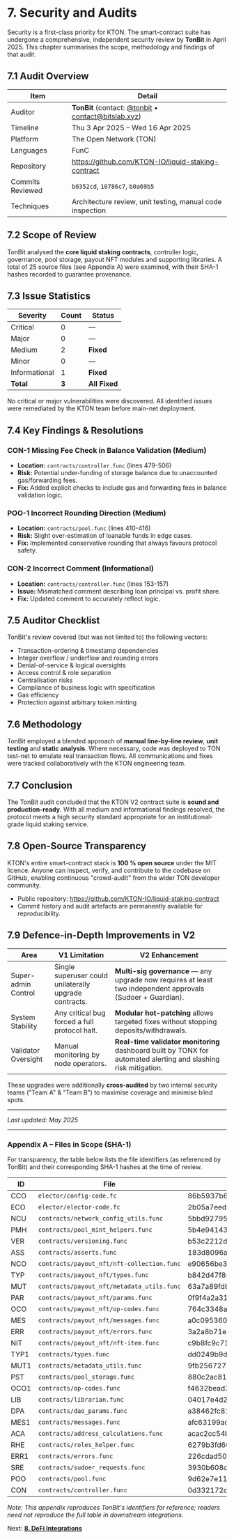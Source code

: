 # 7. Security and Audits

Security is a first-class priority for KTON.  The smart-contract suite has undergone a comprehensive, independent security review by **TonBit** in April 2025.  This chapter summarises the scope, methodology and findings of that audit.

## 7.1 Audit Overview

| Item | Detail |
|------|--------|
| Auditor | **TonBit** (contact: [@tonbit](https://twitter.com/tonbit) • contact@bitslab.xyz) |
| Timeline | Thu 3 Apr 2025 – Wed 16 Apr 2025 |
| Platform | The Open Network (TON) |
| Languages | FunC |
| Repository | <https://github.com/KTON-IO/liquid-staking-contract> |
| Commits Reviewed | `b0352cd`, `10786c7`, `b0a69b5` |
| Techniques | Architecture review, unit testing, manual code inspection |

## 7.2 Scope of Review

TonBit analysed the **core liquid staking contracts**, controller logic, governance, pool storage, payout NFT modules and supporting libraries.  A total of 25 source files (see Appendix A) were examined, with their SHA-1 hashes recorded to guarantee provenance.

## 7.3 Issue Statistics

| Severity | Count | Status |
|----------|-------|--------|
| Critical | 0 | — |
| Major | 0 | — |
| Medium | 2 | **Fixed** |
| Minor | 0 | — |
| Informational | 1 | **Fixed** |
| **Total** | **3** | **All Fixed** |

No critical or major vulnerabilities were discovered.  All identified issues were remediated by the KTON team before main-net deployment.

## 7.4 Key Findings & Resolutions

### CON-1  Missing Fee Check in Balance Validation (Medium)
* **Location:** `contracts/controller.func` (lines 479-506)
* **Risk:** Potential under-funding of storage balance due to unaccounted gas/forwarding fees.
* **Fix:** Added explicit checks to include gas and forwarding fees in balance validation logic.

### POO-1  Incorrect Rounding Direction (Medium)
* **Location:** `contracts/pool.func` (lines 410-416)
* **Risk:** Slight over-estimation of loanable funds in edge cases.
* **Fix:** Implemented conservative rounding that always favours protocol safety.

### CON-2  Incorrect Comment (Informational)
* **Location:** `contracts/controller.func` (lines 153-157)
* **Issue:** Mismatched comment describing loan principal vs. profit share.
* **Fix:** Updated comment to accurately reflect logic.

## 7.5 Auditor Checklist

TonBit's review covered (but was not limited to) the following vectors:

* Transaction-ordering & timestamp dependencies
* Integer overflow / underflow and rounding errors
* Denial-of-service & logical oversights
* Access control & role separation
* Centralisation risks
* Compliance of business logic with specification
* Gas efficiency
* Protection against arbitrary token minting

## 7.6 Methodology

TonBit employed a blended approach of **manual line-by-line review**, **unit testing** and **static analysis**.  Where necessary, code was deployed to TON test-net to emulate real transaction flows.  All communications and fixes were tracked collaboratively with the KTON engineering team.

## 7.7 Conclusion

The TonBit audit concluded that the KTON V2 contract suite is **sound and production-ready**.  With all medium and informational findings resolved, the protocol meets a high security standard appropriate for an institutional-grade liquid staking service.

## 7.8 Open-Source Transparency

KTON's entire smart-contract stack is **100 % open source** under the MIT licence.  Anyone can inspect, verify, and contribute to the codebase on GitHub, enabling continuous "crowd-audit" from the wider TON developer community.

* Public repository: <https://github.com/KTON-IO/liquid-staking-contract>
* Commit history and audit artefacts are permanently available for reproducibility.

## 7.9 Defence-in-Depth Improvements in V2

| Area | V1 Limitation | V2 Enhancement |
|------|--------------|----------------|
| Super-admin Control | Single superuser could unilaterally upgrade contracts. | **Multi-sig governance** — any upgrade now requires at least two independent approvals (Sudoer + Guardian). |
| System Stability | Any critical bug forced a full protocol halt. | **Modular hot-patching** allows targeted fixes without stopping deposits/withdrawals. |
| Validator Oversight | Manual monitoring by node operators. | **Real-time validator monitoring** dashboard built by TONX for automated alerting and slashing risk mitigation. |

These upgrades were additionally **cross-audited** by two internal security teams ("Team A" & "Team B") to maximise coverage and minimise blind spots.

---

*Last updated: May 2025*

---

### Appendix A – Files in Scope (SHA-1)

For transparency, the table below lists the file identifiers (as referenced by TonBit) and their corresponding SHA-1 hashes at the time of review.

| ID | File | SHA-1 Hash |
|----|------|-----------|
| CCO | `elector/config-code.fc` | 86b5937b60b948d8aae93095bfba876136759c83 |
| ECO | `elector/elector-code.fc` | 2b05a7eedcd1d37452028076d7035a2463aacb6d |
| NCU | `contracts/network_config_utils.func` | 5bbd9279574035906099792bb1a2f6003cfb963a |
| PMH | `contracts/pool_mint_helpers.func` | 5b4e94143afcbc54348506bdf048ab34ce2fcde8 |
| VER | `contracts/versioning.func` | b53c2212dda2dfe490acfad0b1c95e38558a325d |
| ASS | `contracts/asserts.func` | 183d8096a46b11532a49ba388be17ea146c05ddd |
| NCO | `contracts/payout_nft/nft-collection.func` | e90656be3eb26afdba3799d555a3ee4f4f892a37 |
| TYP | `contracts/payout_nft/types.func` | b842d47f8664697a9259645bbb50eb91ee0d3d98 |
| MUT | `contracts/payout_nft/metadata_utils.func` | 63a7a89fd8d860d2fee1b6d277d01555f5ffac78 |
| PAR | `contracts/payout_nft/params.func` | 0f9f4a2a31d1398374b6a8a2cb841dec265ba7ec |
| OCO | `contracts/payout_nft/op-codes.func` | 764c3348a51196578cf99c172e39005d47b09d14 |
| MES | `contracts/payout_nft/messages.func` | a0c095360e5c2ad16b6e5fd2184f9595b68d4ab1 |
| ERR | `contracts/payout_nft/errors.func` | 3a2a8b71e2b134ca355b393be7e585316cce82fa |
| NIT | `contracts/payout_nft/nft-item.func` | c9b8fc9c714c8bafca6f5d8adf355c03fa5cff49 |
| TYP1 | `contracts/types.func` | dd0249b9dcaaab159abea843497d1e6dd9407885 |
| MUT1 | `contracts/metadata_utils.func` | 9fb25672739d7e2cf6da2cbd578d364a6606da42 |
| PST | `contracts/pool_storage.func` | 880c2ac81679de5863b9f2bd3c25acff288b03c9 |
| OCO1 | `contracts/op-codes.func` | f4632bead38e628905c4e82cf9155071bed2ae7d |
| LIB | `contracts/librarian.func` | 04017e4d2000102de80ad00a866ce6580b40bf34 |
| DPA | `contracts/dao_params.func` | a38462fc812128e50bf3c786cbd24b6636eb0bd6 |
| MES1 | `contracts/messages.func` | afc63199ac393dd01be37c9f8c499a3e4ab72de2 |
| ACA | `contracts/address_calculations.func` | acac2cc54b0f3288d60ad8a794930b17fa9ff1e1 |
| RHE | `contracts/roles_helper.func` | 6279b3fd604b02a654438e62f68ee2b531032471 |
| ERR1 | `contracts/errors.func` | 226cdad500ae1abf38f9681160d78a4ebecba294 |
| SRE | `contracts/sudoer_requests.func` | 3930b608d675da7a7fa087e8c5f1617d82891a55 |
| POO | `contracts/pool.func` | 9d62e7e11ec3b9fbd8f593190b0bc23d72553b0c |
| CON | `contracts/controller.func` | 0d332172d816a549ffc2cac800e17f143121acef |

*Note: This appendix reproduces TonBit's identifiers for reference; readers need not reproduce the full table in downstream integrations.*

Next: **[8. DeFi Integrations](08-DeFi-Integrations.md)** 